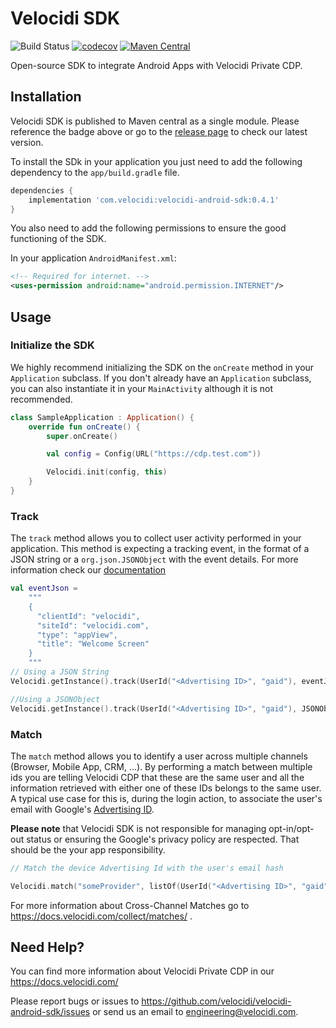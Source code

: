 # Velocidi SDK
![Build Status](https://github.com/velocidi/velocidi-android-sdk/workflows/Android%20CI/badge.svg)
[![codecov](https://codecov.io/gh/velocidi/velocidi-android-sdk/branch/master/graph/badge.svg)](https://codecov.io/gh/velocidi/velocidi-android-sdk)
[![Maven Central](https://maven-badges.herokuapp.com/maven-central/com.velocidi/velocidi-android-sdk/badge.svg)](https://maven-badges.herokuapp.com/maven-central/com.velocidi/velocidi-android-sdk)

Open-source SDK to integrate Android Apps with Velocidi Private CDP.

## Installation

Velocidi SDK is published to Maven central as a single module. Please reference the badge above or go to the [release page](https://github.com/velocidi/velocidi-android-sdk/releases) to check our latest version.

To install the SDk in your application you just need to add the following dependency to the `app/build.gradle` file.

```gradle
dependencies {
    implementation 'com.velocidi:velocidi-android-sdk:0.4.1'
}
```

You also need to add the following permissions to ensure the good functioning of the SDK.

In your application `AndroidManifest.xml`:

```xml
<!-- Required for internet. -->
<uses-permission android:name="android.permission.INTERNET"/>
```

## Usage

### Initialize the SDK

We highly recommend initializing the SDK on the `onCreate` method in your `Application` subclass.
If you don't already have an `Application` subclass, you can also instantiate it in your `MainActivity` although it is not recommended.

```kotlin
class SampleApplication : Application() {
    override fun onCreate() {
        super.onCreate()

        val config = Config(URL("https://cdp.test.com"))

        Velocidi.init(config, this)
    }
}
```

### Track

The `track` method allows you to collect user activity performed in your application.
This method is expecting a tracking event, in the format of a JSON string or a `org.json.JSONObject` with the event details. For more information check our [documentation](https://docs.velocidi.com/collect/events)

```kotlin
val eventJson =
    """
    {
      "clientId": "velocidi",
      "siteId": "velocidi.com",
      "type": "appView",
      "title": "Welcome Screen"
    }
    """
// Using a JSON String
Velocidi.getInstance().track(UserId("<Advertising ID>", "gaid"), eventJson)

//Using a JSONObject
Velocidi.getInstance().track(UserId("<Advertising ID>", "gaid"), JSONObject(eventJson))
```

### Match

The `match` method allows you to identify a user across multiple channels (Browser, Mobile App, CRM, ...).
By performing a match between multiple ids you are telling Velocidi CDP that these are the same user 
and all the information retrieved with either one of these IDs belongs to the same user.
A typical use case for this is, during the login action, 
to associate the user's email with Google's [Advertising ID](https://support.google.com/googleplay/android-developer/answer/6048248).

**Please note** that Velocidi SDK is not responsible for managing opt-in/opt-out status or 
ensuring the Google's privacy policy are respected. That should be the your app responsibility.


```kotlin
// Match the device Advertising Id with the user's email hash

Velocidi.match("someProvider", listOf(UserId("<Advertising ID>", "gaid"), UserId("<User Email Hash>", "email_sha256")))
```

For more information about Cross-Channel Matches go to https://docs.velocidi.com/collect/matches/ .

## Need Help?

You can find more information about Velocidi Private CDP in our https://docs.velocidi.com/

Please report bugs or issues to https://github.com/velocidi/velocidi-android-sdk/issues or send us an email to engineering@velocidi.com.
